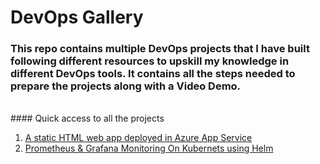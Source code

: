 # DevOps Gallery

### This repo contains multiple DevOps projects that I have built following different resources to upskill my knowledge in different DevOps tools. It contains all the steps needed to prepare the projects along with a Video Demo.

<br>
#### Quick access to all the projects
<br>

1. [ A static HTML web app deployed in Azure App Service](./01-devops-project/01-devops-project.md)
1. [ Prometheus & Grafana Monitoring On Kubernets using Helm](./02-devops-project/02-devops-project.md)
